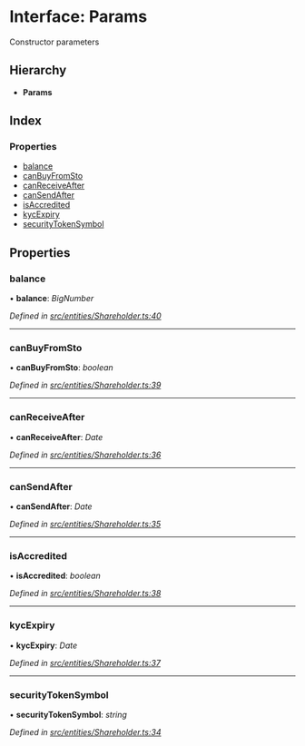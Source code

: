 # Interface: Params

Constructor parameters

## Hierarchy

* **Params**

## Index

### Properties

* [balance](entities.params-2.md#balance)
* [canBuyFromSto](entities.params-2.md#canbuyfromsto)
* [canReceiveAfter](entities.params-2.md#canreceiveafter)
* [canSendAfter](entities.params-2.md#cansendafter)
* [isAccredited](entities.params-2.md#isaccredited)
* [kycExpiry](entities.params-2.md#kycexpiry)
* [securityTokenSymbol](entities.params-2.md#securitytokensymbol)

## Properties

###  balance

• **balance**: *BigNumber*

*Defined in [src/entities/Shareholder.ts:40](https://github.com/PolymathNetwork/polymath-sdk/blob/454d285/src/entities/Shareholder.ts#L40)*

___

###  canBuyFromSto

• **canBuyFromSto**: *boolean*

*Defined in [src/entities/Shareholder.ts:39](https://github.com/PolymathNetwork/polymath-sdk/blob/454d285/src/entities/Shareholder.ts#L39)*

___

###  canReceiveAfter

• **canReceiveAfter**: *Date*

*Defined in [src/entities/Shareholder.ts:36](https://github.com/PolymathNetwork/polymath-sdk/blob/454d285/src/entities/Shareholder.ts#L36)*

___

###  canSendAfter

• **canSendAfter**: *Date*

*Defined in [src/entities/Shareholder.ts:35](https://github.com/PolymathNetwork/polymath-sdk/blob/454d285/src/entities/Shareholder.ts#L35)*

___

###  isAccredited

• **isAccredited**: *boolean*

*Defined in [src/entities/Shareholder.ts:38](https://github.com/PolymathNetwork/polymath-sdk/blob/454d285/src/entities/Shareholder.ts#L38)*

___

###  kycExpiry

• **kycExpiry**: *Date*

*Defined in [src/entities/Shareholder.ts:37](https://github.com/PolymathNetwork/polymath-sdk/blob/454d285/src/entities/Shareholder.ts#L37)*

___

###  securityTokenSymbol

• **securityTokenSymbol**: *string*

*Defined in [src/entities/Shareholder.ts:34](https://github.com/PolymathNetwork/polymath-sdk/blob/454d285/src/entities/Shareholder.ts#L34)*
